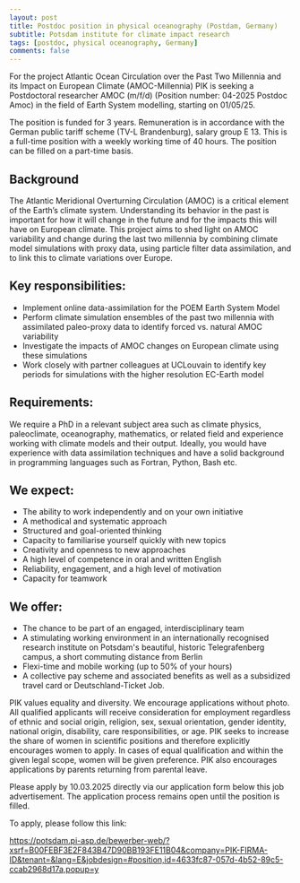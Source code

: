 ```yaml
---
layout: post
title: Postdoc position in physical oceanography (Postdam, Germany)
subtitle: Potsdam institute for climate impact research
tags: [postdoc, physical oceanography, Germany]
comments: false
---
```

For the project Atlantic Ocean Circulation over the Past Two Millennia and its Impact on European Climate (AMOC-Millennia) PIK is seeking a
Postdoctoral researcher AMOC (m/f/d)
(Position number: 04-2025 Postdoc Amoc)
in the field of Earth System modelling, starting on 01/05/25.


The position is funded for 3 years. Remuneration is in accordance with the German public tariff scheme (TV-L Brandenburg), salary group E 13. This is a full-time position with a weekly working time of 40 hours. The position can be filled on a part-time basis.


## Background

The Atlantic Meridional Overturning Circulation (AMOC) is a critical element of the Earth’s climate system. Understanding its behavior in the past is important for how it will change in the future and for the impacts this will have on European climate. This project aims to shed light on AMOC variability and change during the last two millennia by combining climate model simulations with proxy data, using particle filter data assimilation, and to link this to climate variations over Europe.


## Key responsibilities:

* Implement online data-assimilation for the POEM Earth System Model
* Perform climate simulation ensembles of the past two millennia with assimilated paleo-proxy data to identify forced vs. natural AMOC variability
* Investigate the impacts of AMOC changes on European climate using these simulations
* Work closely with partner colleagues at UCLouvain to identify key periods for simulations with the higher resolution EC-Earth model


## Requirements:

We require a PhD in a relevant subject area such as climate physics, paleoclimate, oceanography, mathematics, or related field and experience working with climate models and their output. Ideally, you would have experience with data assimilation techniques and have a solid background in programming languages such as Fortran, Python, Bash etc.


## We expect:

* The ability to work independently and on your own initiative
* A methodical and systematic approach
* Structured and goal-oriented thinking
* Capacity to familiarise yourself quickly with new topics
* Creativity and openness to new approaches
* A high level of competence in oral and written English
* Reliability, engagement, and a high level of motivation
* Capacity for teamwork

## We offer:

* The chance to be part of an engaged, interdisciplinary team
* A stimulating working environment in an internationally recognised research institute on Potsdam's beautiful, historic Telegrafenberg campus, a short commuting distance from Berlin
* Flexi-time and mobile working (up to 50% of your hours)
* A collective pay scheme and associated benefits as well as a subsidized travel card or Deutschland-Ticket Job.


PIK values equality and diversity. We encourage applications without photo. All qualified applicants will receive consideration for employment regardless of ethnic and social origin, religion, sex, sexual orientation, gender identity, national origin, disability, care responsibilities, or age. PIK seeks to increase the share of women in scientific positions and therefore explicitly encourages women to apply. In cases of equal qualification and within the given legal scope, women will be given preference. PIK also encourages applications by parents returning from parental leave.


Please apply by 10.03.2025 directly via our application form below this job advertisement. The application process remains open until the position is filled.


To apply, please follow this link:

https://potsdam.pi-asp.de/bewerber-web/?xsrf=B00FEBF3E2F843B47D90BB193FE11B04&company=PIK-FIRMA-ID&tenant=&lang=E&jobdesign=#position,id=4633fc87-057d-4b52-89c5-ccab2968d17a,popup=y

